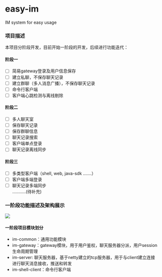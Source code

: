 # easy-im
IM system for easy usage

### 项目描述
本项目分阶段开发，目前开始一阶段的开发，后续进行功能迭代：
#### 阶段一
- [ ] 简易gateway登录及用户信息保存
- [ ] 建立私聊，不保存聊天记录
- [ ] 建立群聊（多人消息广播），不保存聊天记录
- [ ] 命令行客户端
- [ ] 客户端心跳检测与离线剔除
#### 阶段二
- [ ] 多人聊天室
- [ ] 保存聊天记录
- [ ] 保存群聊信息
- [ ] 聊天记录搜索
- [ ] 客户端单点登录
- [ ] 聊天记录离线同步
#### 阶段三
- [ ] 多类型客户端（shell, web, java-sdk .......）
- [ ] 客户端多端登录
- [ ] 聊天记录多端同步<br>
...........(待补充)

### 一阶段功能描述及架构展示
![](https://user-images.githubusercontent.com/17336535/78638204-750bc580-78de-11ea-881e-d251659f8c3f.jpg)

#### 一阶段项目模块划分
- im-common：通用功能模块
- im-gateway：gateway模块，用于用户鉴权，聊天服务器分派，用户session生命周期管理
- im-server: 聊天服务器，基于netty建立的tcp服务器，用于与client建立连接进行聊天消息接收，推送和转发
- im-shell-client：命令行客户端


